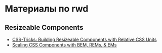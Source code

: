 # Материалы по rwd

## Resizeable Components

- [CSS-Tricks: Building Resizeable Components with Relative CSS Units](https://css-tricks.com/building-resizeable-components-relative-css-units/)
- [Scaling CSS Components with BEM, REMs, & EMs](https://www.lullabot.com/articles/scaling-css-components-with-bem-rems-ems)
